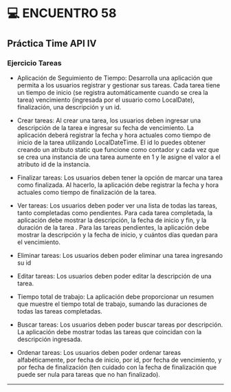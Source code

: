 # :computer: ENCUENTRO 58

## Práctica Time API IV

### Ejercicio Tareas

- Aplicación de Seguimiento de Tiempo: Desarrolla una aplicación que permita a los usuarios registrar y gestionar sus tareas. Cada tarea tiene un tiempo de inicio (se registra automáticamente cuando se crea la tarea) vencimiento (ingresada por el usuario como LocalDate), finalización, una descripción y un id.

- Crear tareas: Al crear una tarea, los usuarios deben ingresar una descripción de la tarea e ingresar su fecha de vencimiento. La aplicación deberá registrar la fecha y hora actuales como tiempo de inicio de la tarea utilizando LocalDateTime. El id lo puedes obtener creando un atributo static que funcione como contador y cada vez que se crea una instancia de una tarea aumente en 1 y le asigne el valor a el atributo id de la instancia.

- Finalizar tareas: Los usuarios deben tener la opción de marcar una tarea como finalizada. Al hacerlo, la aplicación debe registrar la fecha y hora actuales como tiempo de finalización de la tarea. 

- Ver tareas: Los usuarios deben poder ver una lista de todas las tareas, tanto completadas como pendientes. Para cada tarea completada, la aplicación debe mostrar la descripción, la fecha de inicio y fin, y la duración de la tarea . Para las tareas pendientes, la aplicación debe mostrar la descripción y la fecha de inicio, y cuántos días quedan para el vencimiento.

- Eliminar tareas: Los usuarios deben poder eliminar una tarea ingresando su id

- Editar tareas: Los usuarios deben poder editar la descripción de una tarea.

- Tiempo total de trabajo: La aplicación debe proporcionar un resumen que muestre el tiempo total de trabajo, sumando las duraciones de todas las tareas completadas.

- Buscar tareas: Los usuarios deben poder buscar tareas por descripción. La aplicación debe mostrar todas las tareas que coincidan con la descripción ingresada.

- Ordenar tareas: Los usuarios deben poder ordenar tareas alfabéticamente, por fecha de inicio, por id, por fecha de vencimiento, y por fecha de finalización (ten cuidado con la fecha de finalización que puede ser nula para tareas que no han finalizado).

---
